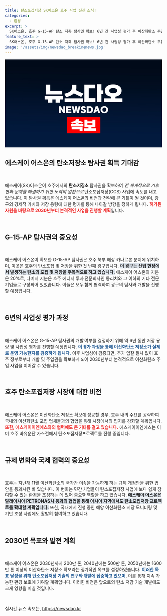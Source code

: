 ```yaml
---
title: 탄소포집저장 SK어스온 호주 사업 진전 소식!
categories:
  - 환경
excerpt: >
  SK어스온, 호주 G-15-AP 탄소 저축 탐사권 확보! 6년 간 사업성 평가 후 이산화탄소 주입 사업 본격 가동 예정. 탄소포집과 저장의 새로운 장을 열어갈 이들의 행보에 주목하세요!
feature_text: >
  SK어스온, 호주 G-15-AP 탄소 저축 탐사권 확보! 6년 간 사업성 평가 후 이산화탄소 주입 사업 본격 가동 예정. 탄소포집과 저장의 새로운 장을 열어갈 이들의 행보에 주목하세요!
image: '/assets/img/newsdao_breakingnews.jpg'
---
```


<p><img src="/assets/img/newsdao_breakingnews.jpg" alt="ontimetimes 속보" /></p>

<h2 data-ke-size="size26">에스케이 어스온의 탄소저장소 탐사권 획득 기대감</h2>

<p data-ke-size="size16">&nbsp;</p>

<p>에스케이(SK)어스온이 호주에서의 <b>탄소저장소</b> 탐사권을 확보하여 <em>전 세계적으로 기후 변화 문제를 해결하기 위한 노력의 일환으로</em> 탄소포집저장(CCS) 사업에 속도를 내고 있습니다. 이 탐사권 획득은 에스케이 어스온의 비전과 전략에 큰 기틀이 될 것이며, 광구의 경제적 가치와 저장 용량에 대한 평가를 통해 나아갈 방향을 정하게 됩니다. <b><span style="color: #ee2323;">허가된 자원을 바탕으로 2030년부터 본격적인 사업을 진행할 계획</span></b>입니다.</p>

<p data-ke-size="size16">&nbsp;</p>

<h2 data-ke-size="size26">G-15-AP 탐사권의 중요성</h2>

<p data-ke-size="size16">&nbsp;</p>

<p>에스케이 어스온이 확보한 G-15-AP 탐사권은 호주 북부 해상 카나르본 분지에 위치하며, 이곳은 호주의 탄소포집 및 저장을 위한 첫 번째 광구입니다. <b><span style="background-color: #21538527;">이 광구는 산업 현장에서 발생하는 탄소의 포집 및 저장을 주목적으로 하고 있습니다.</span></b> 에스케이 어스온의 지분은 20%로, 나머지 지분은 호주 에너지 투자 전문회사인 롱리치와 그 이하의 기타 전문 기업들로 구성되어 있었습니다. 이들은 모두 함께 협력하여 광구의 탐사와 개발을 진행할 예정입니다.</p>

<p data-ke-size="size16">&nbsp;</p>

<h2 data-ke-size="size26">6년의 사업성 평가 과정</h2>

<p data-ke-size="size16">&nbsp;</p>

<p>에스케이 어스온은 G-15-AP 탐사권의 개발 여부를 결정하기 위해 약 6년 동안 저장 용량 및 사업성 평가를 진행할 예정입니다. <b><span style="color: #1a5490;">이 평가 과정을 통해 이산화탄소 저장소가 실제로 운영 가능한지를 검증하게 됩니다.</span></b> 이후 사업성이 검증되면, 추가 입찰 절차 없이 호주 정부로부터 개발 및 주입권을 확보하게 되어 2030년부터 본격적으로 이산화탄소 주입 사업을 이어갈 수 있습니다.</p>

<p data-ke-size="size16">&nbsp;</p>

<h2 data-ke-size="size26">호주 탄소포집저장 시장에 대한 비전</h2>

<p data-ke-size="size16">&nbsp;</p>

<p>에스케이 어스온은 이산화탄소 저장소 확보에 성공할 경우, 호주 내의 수요를 공략하여 국내의 이산화탄소 포집 업체들과의 협업을 통해 시장에서의 입지를 강화할 계획입니다. <b><span style="color: #ee2323;">또한, 에스케이이엔에스와의 협력에도 큰 기대를 걸고 있습니다.</span></b> 에스케이이엔에스는 이미 호주 바유운단 가스전에서 탄소포집저장프로젝트를 진행 중입니다.</p>

<p data-ke-size="size16">&nbsp;</p>

<h2 data-ke-size="size26">규제 변화와 국제 협력의 중요성</h2>

<p data-ke-size="size16">&nbsp;</p>

<p>호주는 지난해 11월 이산화탄소의 국가간 이송을 가능하게 하는 규제 개정안을 위한 법안을 통과시킨 바 있습니다. 이 변화는 민간 기업들이 탄소포집저장 사업에 보다 쉽게 참여할 수 있는 환경을 조성하는 데 있어 중요한 역할을 하고 있습니다. <b><span style="background-color: #21538527;">에스케이 어스온은 말레이시아 PETRONAS사 등과의 협업을 통해 아시아 지역에서도 탄소포집저장 프로젝트를 확대할 계획입니다.</span></b> 또한, 국내에서 진행 중인 해양 이산화탄소 저장 모니터링 및 기반 조성 사업에도 활발히 참여하고 있습니다.</p>

<p data-ke-size="size16">&nbsp;</p>

<h2 data-ke-size="size26">2030년 목표와 발전 계획</h2>

<p data-ke-size="size16">&nbsp;</p>

<p>에스케이 어스온은 2030년까지 200만 톤, 2040년에는 500만 톤, 2050년에는 1600만 톤 이상의 이산화탄소 저장소 확보라는 장기적인 목표를 설정하였습니다. <b><span style="color: #1a5490;">이러한 목표 달성을 위해 탄소포집저장 기술의 연구와 개발에 집중하고 있으며</span></b>, 이를 통해 지속 가능한 환경 보호에 기여할 계획입니다. 이러한 비전은 앞으로의 탄소 저감 기술 개발에도 크게 영향을 미칠 것입니다.</p>

<p data-ke-size="size16">&nbsp;</p>
실시간 뉴스 속보는, <a href="https://newsdao.kr" rel="dofollow">https://newsdao.kr</a>


